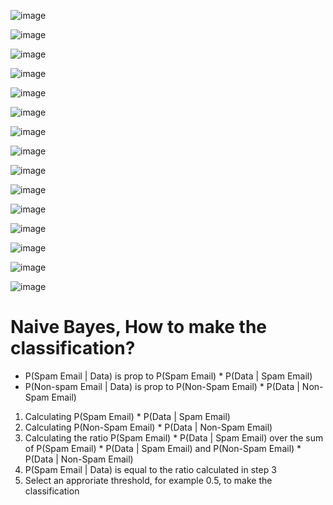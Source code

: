 ![image](https://user-images.githubusercontent.com/60442877/187278753-7f860ea6-13d3-4a22-b5e0-f0993c27ebb0.png)

![image](https://user-images.githubusercontent.com/60442877/187279306-21da7e51-6174-4d61-bdcd-0a8cafa74c4c.png)

![image](https://user-images.githubusercontent.com/60442877/187280911-fe41e895-8cec-49c0-bb1d-100ea8342929.png)

![image](https://user-images.githubusercontent.com/60442877/187280988-99d6ce54-9e4e-452e-9050-cb7065b560a0.png)

![image](https://user-images.githubusercontent.com/60442877/187281124-56d6fe51-1085-462f-8e45-64563984221f.png)

![image](https://user-images.githubusercontent.com/60442877/187281524-4a158d6f-e72a-467c-8486-3e337d7ac809.png)

![image](https://user-images.githubusercontent.com/60442877/187281806-bc0615e2-986e-402e-a129-8d757306b295.png)

![image](https://user-images.githubusercontent.com/60442877/187282954-a1d68dda-842e-486b-a893-7707892f9d9c.png)

![image](https://user-images.githubusercontent.com/60442877/187283188-8e7b8b8e-7f9d-48f0-9c86-fbda0c13e975.png)

![image](https://user-images.githubusercontent.com/60442877/187283437-36a23144-6172-4524-aa43-3e1ab057d242.png)

![image](https://user-images.githubusercontent.com/60442877/187283836-eeb06630-9017-449e-9745-f2b87fda76f4.png)

![image](https://user-images.githubusercontent.com/60442877/187283917-d9d8a14f-be01-49f2-907b-5422da5f5ccc.png)

![image](https://user-images.githubusercontent.com/60442877/187284811-fba66240-c5c5-486b-bfc9-944e201376a5.png)

![image](https://user-images.githubusercontent.com/60442877/187285265-b2bbb1d6-33cd-441d-914d-c2fc9ffa23c0.png)

![image](https://user-images.githubusercontent.com/60442877/187285502-4518a49a-7a3f-4948-9000-d32254a9a0cb.png)

# Naive Bayes, How to make the classification?

* P(Spam Email | Data) is prop to P(Spam Email) * P(Data | Spam Email)
* P(Non-spam Email | Data) is prop to P(Non-Spam Email) * P(Data | Non-Spam Email)

1. Calculating P(Spam Email) * P(Data | Spam Email)
2. Calculating P(Non-Spam Email) * P(Data | Non-Spam Email)
3. Calculating the ratio P(Spam Email) * P(Data | Spam Email) over the sum of P(Spam Email) * P(Data | Spam Email) and P(Non-Spam Email) * P(Data | Non-Spam Email)
4. P(Spam Email | Data) is equal to the ratio calculated in step 3
5. Select an approriate threshold, for example 0.5, to make the classification



